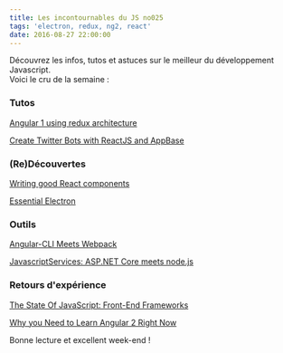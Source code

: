 ```yaml
---
title: Les incontournables du JS no025
tags: 'electron, redux, ng2, react'
date: 2016-08-27 22:00:00
---
```


Découvrez les infos, tutos et astuces sur le meilleur du développement Javascript.  
Voici le cru de la semaine :  


### Tutos

[Angular 1 using redux architecture](http://blog.grossman.io/angular-1-using-redux-architecture/)  

[Create Twitter Bots with ReactJS and AppBase](https://codequs.com/p/HkqwrDeY/create-twitter-bots-with-reactjs-and-appbase/)  

### (Re)Découvertes

[Writing good React components](https://medium.com/thoughts-from-travelperk/writing-a-good-react-component-59624ed40b8e)  

[Essential Electron](http://jlord.us/essential-electron/)  

### Outils  

[Angular-CLI Meets Webpack](https://medium.com/@jeff.boothe/angular-cli-meets-webpack-7c9b1a1e1e89)  

[JavascriptServices: ASP.NET Core meets node.js](http://blog.nbellocam.me/2016/08/24/javascriptservices-asp-net-core/)  

### Retours d'expérience

[The State Of JavaScript: Front-End Frameworks](https://medium.com/@sachagreif/the-state-of-javascript-front-end-frameworks-1a2d8a61510)  

[Why you Need to Learn Angular 2 Right Now](http://blog.stoneriverelearning.com/why-you-need-to-learn-angular-2-right-now/)  

Bonne lecture et excellent week-end !
